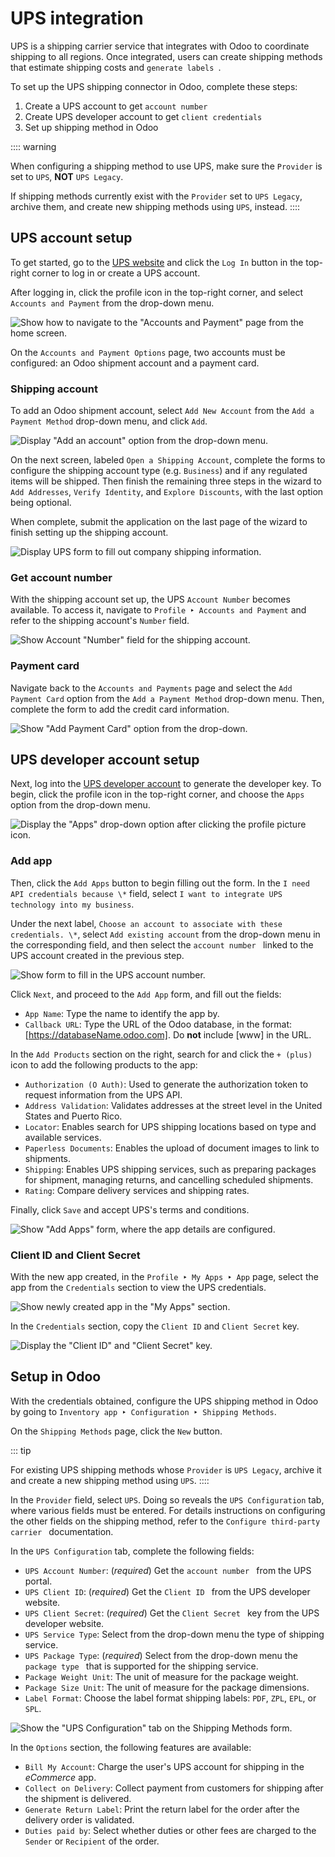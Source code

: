 # UPS integration

UPS is a shipping carrier service that integrates with Odoo to
coordinate shipping to all regions. Once integrated, users can create
shipping methods that estimate shipping costs and `generate
labels `.


To set up the UPS shipping connector in Odoo, complete these steps:

1.  Create a UPS account to get `account number
    `
2.  Create UPS developer account to get `client credentials
    `
3.  Set up shipping method in Odoo

:::: warning

When configuring a shipping method to use UPS, make sure the
`Provider` is set to
`UPS`, **NOT**
`UPS Legacy`.

If shipping methods currently exist with the
`Provider` set to
`UPS Legacy`, archive them, and
create new shipping methods using `UPS`, instead.
::::

## UPS account setup

To get started, go to the [UPS website](https://www.ups.com) and click
the `Log In` button in the top-right
corner to log in or create a UPS account.

After logging in, click the profile icon in the top-right corner, and
select `Accounts and
Payment` from the drop-down menu.

![Show how to navigate to the \"Accounts and Payment\" page from the home screen.](ups_credentials/accounts-payment.png)

On the `Accounts and Payment Options`
page, two accounts must be configured: an Odoo shipment account and a
payment card.

### Shipping account

To add an Odoo shipment account, select
`Add New Account` from the `Add a
Payment Method` drop-down menu, and
click `Add`.

![Display \"Add an account\" option from the drop-down menu.](ups_credentials/new-account.png)

On the next screen, labeled `Open a Shipping Account`, complete the forms to configure the shipping account
type (e.g. `Business`) and if any
regulated items will be shipped. Then finish the remaining three steps
in the wizard to `Add Addresses`,
`Verify
Identity`, and
`Explore Discounts`, with the last
option being optional.

When complete, submit the application on the last page of the wizard to
finish setting up the shipping account.

![Display UPS form to fill out company shipping information.](ups_credentials/shipping-account.png)

### Get account number 

With the shipping account set up, the UPS
`Account Number` becomes available.
To access it, navigate to
`Profile ‣ Accounts and Payment` and refer to the shipping account\'s
`Number` field.

![Show Account \"Number\" field for the shipping account.](ups_credentials/account-number.png)

### Payment card

Navigate back to the `Accounts and Payments` page and select the `Add Payment
Card` option from the
`Add a Payment Method` drop-down
menu. Then, complete the form to add the credit card information.

![Show \"Add Payment Card\" option from the drop-down.](ups_credentials/payment-card.png)

## UPS developer account setup

Next, log into the [UPS developer account](http://developer.ups.com/) to
generate the developer key. To begin, click the profile icon in the
top-right corner, and choose the `Apps` option from the drop-down menu.

![Display the \"Apps\" drop-down option after clicking the profile picture icon.](ups_credentials/apps.png)

### Add app

Then, click the `Add Apps` button to
begin filling out the form. In the `I need
API credentials because \*` field,
select `I want to integrate UPS technology into my
business`.

Under the next label,
`Choose an account to associate with these credentials. \*`, select `Add existing account` from the drop-down menu in the corresponding field, and
then select the
`account number ` linked to the UPS account created in the previous step.

![Show form to fill in the UPS account number.](ups_credentials/developer-account-setup.png)

Click `Next`, and proceed to the
`Add App` form, and fill out the
fields:

- `App Name`: Type the name to
  identify the app by.
- `Callback URL`: Type the URL of the
  Odoo database, in the format:
  [https://databaseName.odoo.com]. Do **not** include
  [www] in the URL.

In the `Add Products` section on the
right, search for and click the `+ (plus)` icon to add the following products to the app:

- `Authorization (O Auth)`: Used to
  generate the authorization token to request information from the UPS
  API.
- `Address Validation`: Validates
  addresses at the street level in the United States and Puerto Rico.
- `Locator`: Enables search for UPS
  shipping locations based on type and available services.
- `Paperless Documents`: Enables the
  upload of document images to link to shipments.
- `Shipping`: Enables UPS shipping
  services, such as preparing packages for shipment, managing returns,
  and cancelling scheduled shipments.
- `Rating`: Compare delivery services
  and shipping rates.

Finally, click `Save` and accept
UPS\'s terms and conditions.


![Show \"Add Apps\" form, where the app details are configured.](ups_credentials/add-app-development.png)

### Client ID and Client Secret 

With the new app created, in the
`Profile ‣ My Apps ‣ App`
page, select the app from the `Credentials` section to view the UPS credentials.

![Show newly created app in the \"My Apps\" section.](ups_credentials/my-apps.png)

In the `Credentials` section, copy
the `Client ID` and
`Client Secret` key.

![Display the \"Client ID\" and \"Client Secret\" key.](ups_credentials/credentials.png)

## Setup in Odoo

With the credentials obtained, configure the UPS shipping method in Odoo
by going to
`Inventory app ‣ Configuration ‣ Shipping Methods`.

On the `Shipping Methods` page, click
the `New` button.

::: tip

For existing UPS shipping methods whose `Provider` is `UPS Legacy`,
archive it and create a new shipping method using
`UPS`.
::::

In the `Provider` field, select
`UPS`. Doing so reveals the `UPS
Configuration` tab, where various
fields must be entered. For details instructions on configuring the
other fields on the shipping method, refer to the
`Configure third-party carrier
` documentation.

In the `UPS Configuration` tab,
complete the following fields:

- `UPS Account Number`: (*required*)
  Get the `account number
  ` from the UPS portal.
- `UPS Client ID`: (*required*) Get
  the `Client ID
  ` from the UPS developer website.
- `UPS Client Secret`: (*required*)
  Get the `Client Secret
  ` key from the UPS developer website.
- `UPS Service Type`: Select from the
  drop-down menu the type of shipping service.
- `UPS Package Type`: (*required*)
  Select from the drop-down menu the `package type
  ` that is supported for the shipping service.
- `Package Weight Unit`: The unit of
  measure for the package weight.
- `Package Size Unit`: The unit of
  measure for the package dimensions.
- `Label Format`: Choose the label
  format shipping labels: `PDF`,
  `ZPL`, `EPL`, or `SPL`.

![Show the \"UPS Configuration\" tab on the Shipping Methods form.](ups_credentials/ups-configuration.png)

In the `Options` section, the
following features are available:

- `Bill My Account`: Charge the
  user\'s UPS account for shipping in the *eCommerce* app.
- `Collect on Delivery`: Collect
  payment from customers for shipping after the shipment is delivered.
- `Generate Return Label`: Print the
  return label for the order after the delivery order is validated.
- `Duties paid by`: Select whether
  duties or other fees are charged to the `Sender` or `Recipient` of
  the order.
